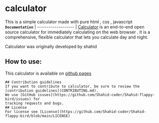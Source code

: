 # calculator
This is a simple calculator made with pure html , css , javascript
**`Documentation`** |
------------------- |
[Calculator](https://github.com/Shahid-coder/calculator) is an end-to-end open source calculator 
for immediately calculating on the web browser . It is a comprehensive, flexible calculator 
that lets you calculate day and night.

Calculator was originally developed by shahid

## How to use:
This calculator is available on [github pages](https://shahid-coder.github.io/calculator/)
```
## Contribution guidelines
If you want to contribute to calculator, be sure to review the
[contribution guidelines](CONTRIBUTING.md).
We use [GitHub issues](https://github.com/Shahid-coder/Shahid-flappy-bird/issues) for
tracking requests and bugs.
## License 
For license see [License](https://github.com/Shahid-coder/Shahid-flappy-bird/blob/main/LICENSE)
